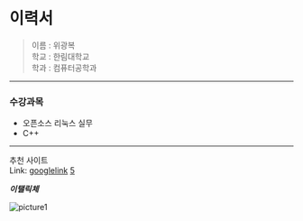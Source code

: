 이력서
=====  
>이름 : 위광복  
>학교 : 한림대학교  
>학과 : 컴퓨터공학과  
- - -
### 수강과목
* 오픈소스 리눅스 실무
* C++
- - -
추천 사이트  
Link: [googlelink] [5]

[googlelink]:https://google.com "Go google"
[5]: https://www.google.com

***이탤릭체***  

[NaverLine]: https://user-images.githubusercontent.com/45085493/48596187-3ef13d00-e99b-11e8-9349-fa9d00187ccc.png
![picture1][NaverLine]
